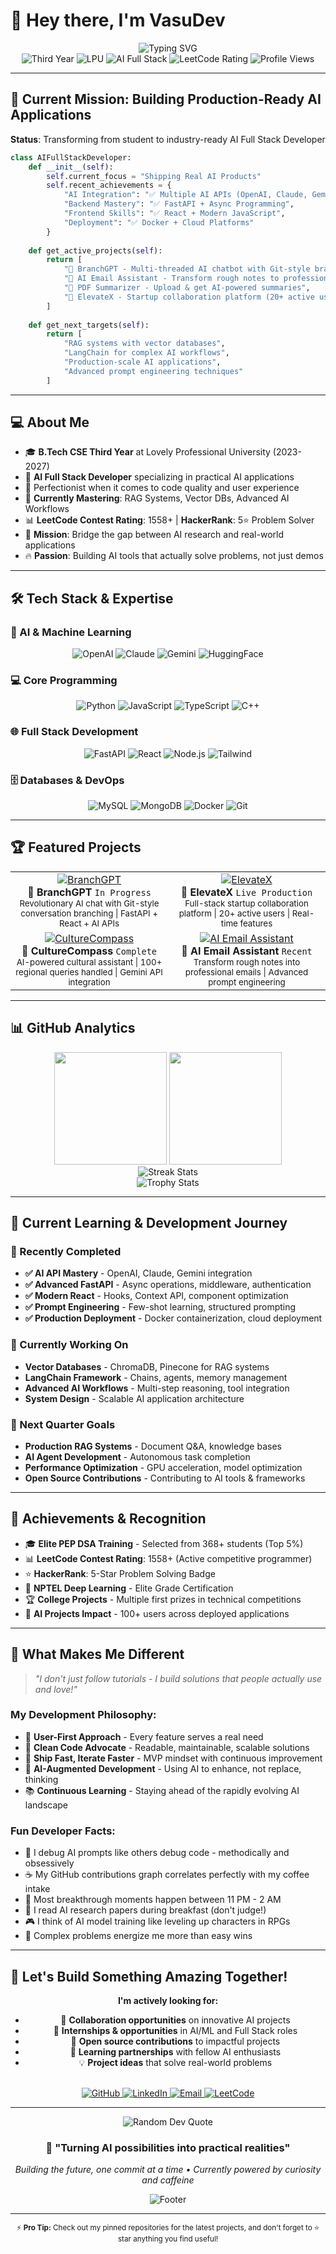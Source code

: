 # 👋 Hey there, I'm VasuDev

<div align="center">
  <img src="https://readme-typing-svg.herokuapp.com?font=Fira+Code&size=22&duration=3000&pause=1000&color=0366D6&center=true&vCenter=true&width=600&lines=CS+Third+Year+%40+LPU;AI+%2B+Full+Stack+Developer;Building+Real+AI+Applications;FastAPI+%7C+React+%7C+AI+APIs+Expert;Always+Learning%2C+Always+Building!" alt="Typing SVG" />

  <div align="center">
    <img src="https://img.shields.io/badge/Year-Third-orange" alt="Third Year"/>
    <img src="https://img.shields.io/badge/University-LPU-blue" alt="LPU"/>
    <img src="https://img.shields.io/badge/Focus-AI+Full+Stack-purple" alt="AI Full Stack"/>
    <img src="https://img.shields.io/badge/LeetCode-1558+-yellow" alt="LeetCode Rating"/>
    <img src="https://komarev.com/ghpvc/?username=Vasu-Devs&color=blueviolet" alt="Profile Views"/>
  </div>
</div>

---

## 🚀 Current Mission: Building Production-Ready AI Applications

**Status**: Transforming from student to industry-ready AI Full Stack Developer
```python
class AIFullStackDeveloper:
    def __init__(self):
        self.current_focus = "Shipping Real AI Products"
        self.recent_achievements = {
            "AI Integration": "✅ Multiple AI APIs (OpenAI, Claude, Gemini)",
            "Backend Mastery": "✅ FastAPI + Async Programming",
            "Frontend Skills": "✅ React + Modern JavaScript",
            "Deployment": "✅ Docker + Cloud Platforms"
        }
        
    def get_active_projects(self):
        return [
            "🤖 BranchGPT - Multi-threaded AI chatbot with Git-style branching",
            "📧 AI Email Assistant - Transform rough notes to professional emails",
            "📄 PDF Summarizer - Upload & get AI-powered summaries",
            "🚀 ElevateX - Startup collaboration platform (20+ active users)"
        ]
        
    def get_next_targets(self):
        return [
            "RAG systems with vector databases",
            "LangChain for complex AI workflows", 
            "Production-scale AI applications",
            "Advanced prompt engineering techniques"
        ]
```

---

## 💻 About Me

- 🎓 **B.Tech CSE Third Year** at Lovely Professional University (2023-2027)
- 🤖 **AI Full Stack Developer** specializing in practical AI applications
- 🦀 Perfectionist when it comes to code quality and user experience
- 🧠 **Currently Mastering**: RAG Systems, Vector DBs, Advanced AI Workflows
- 📊 **LeetCode Contest Rating**: 1558+ | **HackerRank**: 5⭐ Problem Solver
- 🎯 **Mission**: Bridge the gap between AI research and real-world applications
- 🔥 **Passion**: Building AI tools that actually solve problems, not just demos

---

## 🛠️ Tech Stack & Expertise

### 🤖 AI & Machine Learning
<div align="center">
  <img src="https://img.shields.io/badge/OpenAI-412991?style=for-the-badge&logo=openai&logoColor=white" alt="OpenAI"/>
  <img src="https://img.shields.io/badge/Claude-FF6B35?style=for-the-badge&logo=anthropic&logoColor=white" alt="Claude"/>
  <img src="https://img.shields.io/badge/Gemini-4285F4?style=for-the-badge&logo=google&logoColor=white" alt="Gemini"/>
  <img src="https://img.shields.io/badge/HuggingFace-FFD21E?style=for-the-badge&logo=huggingface&logoColor=black" alt="HuggingFace"/>
</div>

### 💻 Core Programming
<div align="center">
  <img src="https://img.shields.io/badge/Python-3776AB?style=for-the-badge&logo=python&logoColor=white" alt="Python"/>
  <img src="https://img.shields.io/badge/JavaScript-F7DF1E?style=for-the-badge&logo=javascript&logoColor=black" alt="JavaScript"/>
  <img src="https://img.shields.io/badge/TypeScript-007ACC?style=for-the-badge&logo=typescript&logoColor=white" alt="TypeScript"/>
  <img src="https://img.shields.io/badge/C++-00599C?style=for-the-badge&logo=c%2B%2B&logoColor=white" alt="C++"/>
</div>

### 🌐 Full Stack Development
<div align="center">
  <img src="https://img.shields.io/badge/FastAPI-005571?style=for-the-badge&logo=fastapi&logoColor=white" alt="FastAPI"/>
  <img src="https://img.shields.io/badge/React-20232A?style=for-the-badge&logo=react&logoColor=61DAFB" alt="React"/>
  <img src="https://img.shields.io/badge/Node.js-43853D?style=for-the-badge&logo=node.js&logoColor=white" alt="Node.js"/>
  <img src="https://img.shields.io/badge/Tailwind_CSS-38B2AC?style=for-the-badge&logo=tailwind-css&logoColor=white" alt="Tailwind"/>
</div>

### 🗄️ Databases & DevOps
<div align="center">
  <img src="https://img.shields.io/badge/MySQL-4479A1?style=for-the-badge&logo=mysql&logoColor=white" alt="MySQL"/>
  <img src="https://img.shields.io/badge/MongoDB-47A248?style=for-the-badge&logo=mongodb&logoColor=white" alt="MongoDB"/>
  <img src="https://img.shields.io/badge/Docker-2496ED?style=for-the-badge&logo=docker&logoColor=white" alt="Docker"/>
  <img src="https://img.shields.io/badge/Git-F05032?style=for-the-badge&logo=git&logoColor=white" alt="Git"/>
</div>

---

## 🏆 Featured Projects

<div align="center">
  <table>
    <tr>
      <td align="center" width="50%">
        <a href="https://github.com/Vasu-Devs/BranchGPT">
          <img src="https://github-readme-stats.vercel.app/api/pin/?username=Vasu-Devs&repo=BranchGPT&theme=tokyonight&border_radius=10" alt="BranchGPT"/>
        </a>
        <br>
        <strong>🤖 BranchGPT</strong> <code>In Progress</code>
        <br>
        <sub>Revolutionary AI chat with Git-style conversation branching | FastAPI + React + AI APIs</sub>
      </td>
      <td align="center" width="50%">
        <a href="https://github.com/Vasu-Devs/Startup">
          <img src="https://github-readme-stats.vercel.app/api/pin/?username=Vasu-Devs&repo=Startup&theme=tokyonight&border_radius=10" alt="ElevateX"/>
        </a>
        <br>
        <strong>🚀 ElevateX</strong> <code>Live Production</code>
        <br>
        <sub>Full-stack startup collaboration platform | 20+ active users | Real-time features</sub>
      </td>
    </tr>
    <tr>
      <td align="center" width="50%">
        <a href="https://github.com/Vasu-Devs/CultureCompass">
          <img src="https://github-readme-stats.vercel.app/api/pin/?username=Vasu-Devs&repo=CultureCompass&theme=tokyonight&border_radius=10" alt="CultureCompass"/>
        </a>
        <br>
        <strong>🧭 CultureCompass</strong> <code>Complete</code>
        <br>
        <sub>AI-powered cultural assistant | 100+ regional queries handled | Gemini API integration</sub>
      </td>
      <td align="center" width="50%">
        <a href="https://github.com/Vasu-Devs/AI-Email-Assistant">
          <img src="https://github-readme-stats.vercel.app/api/pin/?username=Vasu-Devs&repo=AI-Email-Assistant&theme=tokyonight&border_radius=10" alt="AI Email Assistant"/>
        </a>
        <br>
        <strong>📧 AI Email Assistant</strong> <code>Recent</code>
        <br>
        <sub>Transform rough notes into professional emails | Advanced prompt engineering</sub>
      </td>
    </tr>
  </table>
</div>

---

## 📊 GitHub Analytics

<div align="center">
  <img height="180em" src="https://github-readme-stats.vercel.app/api?username=Vasu-Devs&show_icons=true&theme=tokyonight&include_all_commits=true&count_private=true&border_radius=10"/>
  <img height="180em" src="https://github-readme-stats.vercel.app/api/top-langs/?username=Vasu-Devs&layout=compact&theme=tokyonight&border_radius=10&langs_count=8"/>
</div>

<div align="center">
  <img src="https://github-readme-streak-stats.herokuapp.com/?user=Vasu-Devs&theme=tokyonight&border_radius=10" alt="Streak Stats"/>
</div>

<div align="center">
  <img src="https://github-profile-trophy.vercel.app/?username=Vasu-Devs&theme=tokyonight&row=1&column=6&margin-h=8&margin-w=8" alt="Trophy Stats"/>
</div>

---

## 🎯 Current Learning & Development Journey

### 🚀 Recently Completed
- **✅ AI API Mastery** - OpenAI, Claude, Gemini integration
- **✅ Advanced FastAPI** - Async operations, middleware, authentication  
- **✅ Modern React** - Hooks, Context API, component optimization
- **✅ Prompt Engineering** - Few-shot learning, structured prompting
- **✅ Production Deployment** - Docker containerization, cloud deployment

### 🔄 Currently Working On
- **Vector Databases** - ChromaDB, Pinecone for RAG systems
- **LangChain Framework** - Chains, agents, memory management
- **Advanced AI Workflows** - Multi-step reasoning, tool integration
- **System Design** - Scalable AI application architecture

### 🔮 Next Quarter Goals
- **Production RAG Systems** - Document Q&A, knowledge bases
- **AI Agent Development** - Autonomous task completion
- **Performance Optimization** - GPU acceleration, model optimization
- **Open Source Contributions** - Contributing to AI tools & frameworks

---

## 🏅 Achievements & Recognition

- 🎓 **Elite PEP DSA Training** - Selected from 368+ students (Top 5%)
- 📊 **LeetCode Contest Rating**: 1558+ (Active competitive programmer)
- ⭐ **HackerRank**: 5-Star Problem Solving Badge
- 📜 **NPTEL Deep Learning** - Elite Grade Certification
- 🏆 **College Projects** - Multiple first prizes in technical competitions
- 🤖 **AI Projects Impact** - 100+ users across deployed applications

---

## 🌟 What Makes Me Different

> *"I don't just follow tutorials - I build solutions that people actually use and love!"*

### My Development Philosophy:
- 🎯 **User-First Approach** - Every feature serves a real need
- 🔧 **Clean Code Advocate** - Readable, maintainable, scalable solutions
- 🚀 **Ship Fast, Iterate Faster** - MVP mindset with continuous improvement
- 🧠 **AI-Augmented Development** - Using AI to enhance, not replace, thinking
- 📚 **Continuous Learning** - Staying ahead of the rapidly evolving AI landscape

### Fun Developer Facts:
- 🤖 I debug AI prompts like others debug code - methodically and obsessively
- ☕ My GitHub contributions graph correlates perfectly with my coffee intake
- 🌙 Most breakthrough moments happen between 11 PM - 2 AM
- 📖 I read AI research papers during breakfast (don't judge!)
- 🎮 I think of AI model training like leveling up characters in RPGs
- 🧩 Complex problems energize me more than easy wins

---

## 🤝 Let's Build Something Amazing Together!

<div align="center">

**I'm actively looking for:**
- 🚀 **Collaboration opportunities** on innovative AI projects
- 💼 **Internships & opportunities** in AI/ML and Full Stack roles
- 🌟 **Open source contributions** to impactful projects  
- 🧠 **Learning partnerships** with fellow AI enthusiasts
- 💡 **Project ideas** that solve real-world problems

<br>

  <a href="https://github.com/Vasu-Devs">
    <img src="https://img.shields.io/badge/GitHub-100000?style=for-the-badge&logo=github&logoColor=white" alt="GitHub"/>
  </a>
  <a href="https://www.linkedin.com/in/vasudev-siddh/">
    <img src="https://img.shields.io/badge/LinkedIn-0077B5?style=for-the-badge&logo=linkedin&logoColor=white" alt="LinkedIn"/>
  </a>
  <a href="mailto:siddhvasudev1402@gmail.com">
    <img src="https://img.shields.io/badge/Email-D14836?style=for-the-badge&logo=gmail&logoColor=white" alt="Email"/>
  </a>
  <a href="https://leetcode.com/CodeCrab">
    <img src="https://img.shields.io/badge/LeetCode-FFA116?style=for-the-badge&logo=leetcode&logoColor=white" alt="LeetCode"/>
  </a>

</div>

---

<div align="center">
  <img src="https://quotes-github-readme.vercel.app/api?type=horizontal&theme=tokyonight" alt="Random Dev Quote"/>
</div>

<div align="center">
  <h3>🚀 "Turning AI possibilities into practical realities"</h3>
  <p><em>Building the future, one commit at a time • Currently powered by curiosity and caffeine</em></p>
  
  <img src="https://raw.githubusercontent.com/Trilokia/Trilokia/379277808c61ef204768a61bbc5d25bc7798ccf1/bottom_header.svg" alt="Footer"/>
</div>

---

<div align="center">
  <sub>⚡ <strong>Pro Tip:</strong> Check out my pinned repositories for the latest projects, and don't forget to ⭐ star anything you find useful!</sub>
</div>
